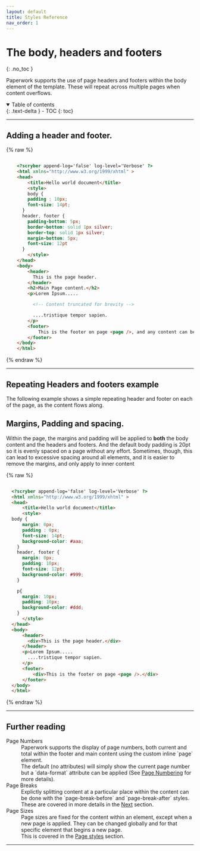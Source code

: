 ```yaml
---
layout: default
title: Styles Reference
nav_order: 1
---
```


# The body, headers and footers
{: .no_toc }

Paperwork supports the use of page headers and footers within the body element of the template. These will repeat across multiple pages when content overflows.

<details open markdown="block">
  <summary>
    Table of contents
  </summary>
  {: .text-delta }
- TOC
{: toc}
</details>

---

## Adding a header and footer.


{% raw %}
```html

    <?scryber append-log='false' log-level='Verbose' ?>
    <html xmlns="http://www.w3.org/1999/xhtml" >
    <head>
        <title>Hello world document</title>
        <style>
        body {
        padding : 10px;
        font-size: 14pt;
      }
      header, footer {
        padding-bottom: 5px;
        border-bottom: solid 1px silver;
        border-top: solid 1px silver;
        margin-bottom: 5px;
        font-size: 12pt
      }
        </style>
    </head>
    <body>
        <header>
          This is the page header.
        </header>
        <h2>Main Page content.</h2>
        <p>Lorem Ipsum.....

          <!-- Content truncated for brevity -->

          ....tristique tempor sapien.
        </p>
        <footer>
            This is the footer on page <page />, and any content can be added to the header and footer to make it flow across multiple lines and reduce the inner content space of the page.
        </footer>
    </body>
    </html>

```
{% endraw %}

---

## Repeating Headers and footers example

The following example shows a simple repeating header and footer on each of the page, as the content flows along.


<!-- the frame will be initialzed by the code in the root default _layout -->
<div id='buttonGenerate' class='document-container' name='HeadersAndFooters' data-pw-template='_samples/templates/headersAndFooters/pageHeadersAndFooters.html' data-pw-ui="Default, Code, Edit" ></div>


## Margins, Padding and spacing.

Within the page, the margins and padding will be applied to **both** the body content and the headers and footers. And the default body padding is 20pt so it is evenly spaced on a page without any effort. Sometimes, though, this can lead to excessive spacing around all elements, and it is easier to remove the margins, and only apply to inner content

{% raw %}
```html

  <?scryber append-log='false' log-level='Verbose' ?>
  <html xmlns="http://www.w3.org/1999/xhtml" >
  <head>
      <title>Hello world document</title>
      <style>
  body {
      margin: 0px;
      padding : 0px;
      font-size: 14pt;
      background-color: #aaa;
    }
    header, footer {
      margin: 0px;
      padding: 10px;
      font-size: 12pt;
      background-color: #999;
    }

    p{
      margin: 10px;
      padding: 10px;
      background-color: #ddd;
    }
      </style>
  </head>
  <body>
      <header>
        <div>This is the page header.</div>
      </header>
      <p>Lorem Ipsum.....
        ....tristique tempor sapien.
      </p>
      <footer>
          <div>This is the footer on page <page />.</div>
      </footer>
  </body>
  </html>

```
{% endraw %}


<div id='paddingExample' class='document-container' name='HeadersAndFootersWithPadding' data-pw-template='_samples/templates/headersAndFooters/pageHeadersAndFootersPadding.html' data-pw-ui="Default, Code, Edit" ></div>


---



## Further reading

<dl>
  <dt>Page Numbers</dt>
  <dd>Paperwork supports the display of page numbers, both current and total within the footer and main content using the custom inline `page` element.<br/>
      The default (no attributes) will simply show the current page number but a `data-format` attribute can be applied (See <a href='11_page_numbers.html' >Page Numbering</a> for more details).</dd>

  <dt>Page Breaks</dt>
  <dd>Explictly splitting content at a particular place within the content can be done with the `page-break-before` and `page-break-after` styles. <br/>
      These are covered in more details in the <a href='2_main_section.html' >Next</a> section.</dd>

  <dt>Page Sizes</dt>
  <dd>Page sizes are fixed for the content within an element, except when a new page is applied. They can be changed globally and for that specific element that begins a new page.<br/>
      This is covered in the <a href='../styles/13_pages.html' >Page styles</a> section.</dd>
</dl>

---